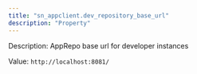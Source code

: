 ```yaml
---
title: "sn_appclient.dev_repository_base_url"
description: "Property"
---
```


Description: AppRepo base url for developer instances

Value: `http://localhost:8081/`